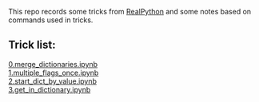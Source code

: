 This repo records some tricks from [RealPython](https://realpython.com/)
and some notes based on commands used in tricks.  

## Trick list:
[0.merge_dictionaries.ipynb](0.merge_dictionaries.ipynb)  
[1.multiple_flags_once.ipynb](1.multiple_flags_once.ipynb)  
[2.start_dict_by_value.ipynb](2.start_dict_by_value.ipynb)  
[3.get_in_dictionary.ipynb](3.get_in_dictionary.ipynb)  


